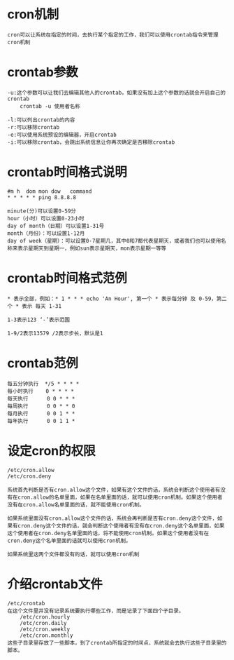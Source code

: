 # cron机制
    cron可以让系统在指定的时间，去执行某个指定的工作，我们可以使用crontab指令来管理cron机制

# crontab参数
    
    -u:这个参数可以让我们去编辑其他人的crontab，如果没有加上这个参数的话就会开启自己的crontab
        crontab -u 使用者名称

    -l:可以列出crontab的内容
    -r:可以移除crontab
    -e:可以使用系统预设的编辑器，开启crontab
    -i:可以移除crontab，会跳出系统信息让你再次确定是否移除crontab

# crontab时间格式说明
    #m h  dom mon dow   command
    * * * * * ping 8.8.8.8

    minute(分)可以设置0-59分
    hour（小时）可以设置0-23小时
    day of month（日期）可以设置1-31号
    month（月份）：可以设置1-12月
    day of week（星期）：可以设置0-7星期几，其中0和7都代表星期天，或者我们也可以使用名称来表示星期天到星期一，例如sun表示星期天，mon表示星期一等等

# crontab时间格式范例
    * 表示全部，例如：* 1 * * * echo 'An Hour', 第一个 * 表示每分钟 及 0-59，第二个 * 表示 每天 1-31
    
    1-3表示123 ‘-’表示范围

    1-9/2表示13579 /2表示步长，默认是1

# crontab范例
    每五分钟执行  */5 * * * *
    每小时执行    0 * * * *
    每天执行      0 0 * * *
    每周执行      0 0 * * 0
    每月执行      0 0 1 * *
    每年执行      0 0 1 1 *

# 设定cron的权限
    /etc/cron.allow
    /etc/cron.deny

    系统首先判断是否有cron.allow这个文件，如果有这个文件的话，系统会判断这个使用者有没有在cron.allow的名单里面，如果在名单里面的话，就可以使用cron机制。如果这个使用者没有在cron.allow名单里面的话，就不能使用cron机制。

    如果系统里面没有cron.allow这个文件的话，系统会再判断是否有cron.deny这个文件，如果有cron.deny这个文件的话，就会判断这个使用者有没有在cron.deny这个名单里面，如果这个使用者在cron.deny名单里面的话，将不能使用cron机制。如果这个使用者没有在cron.deny这个名单里面的话就可以使用cron机制。

    如果系统里这两个文件都没有的话，就可以使用cron机制

# 介绍crontab文件
    /etc/crontab
    在这个文件里并没有记录系统要执行哪些工作，而是记录了下面四个子目录。
        /etc/cron.hourly
        /etc/cron.daily
        /etc/cron.weekly
        /etc/cron.monthly
    这些子目录里存放了一些脚本，到了crontab所指定的时间点，系统就会去执行这些子目录里的脚本。



